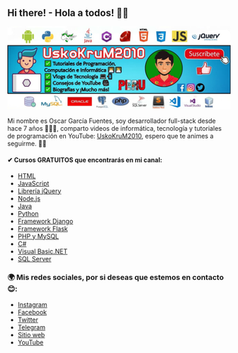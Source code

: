 ## Hi there! - Hola a todos! 👋🏻

![Foto](https://github.com/UskoKruM/uskokrum/blob/master/banner3.JPG?raw=true)

Mi nombre es Oscar García Fuentes, soy desarrollador full-stack desde hace 7 años 👨🏻‍💻, comparto videos de informática, tecnología y tutoriales de programación en YouTube: [UskoKruM2010](https://www.youtube.com/UskoKruM2010), espero que te animes a seguirme. 👍🏻

#### ✔ Cursos GRATUITOS que encontrarás en mi canal:
- [HTML](https://www.youtube.com/playlist?list=PL_wRgp7nihyZElF-6dkhPU_RetfSp99QN)
- [JavaScript](https://www.youtube.com/playlist?list=PL_wRgp7nihyYdnV6ilQcZsfdG5d2nGWkc)
- [Librería jQuery](https://www.youtube.com/playlist?list=PL_wRgp7nihyY020gyukDupJEJ84gimiPS)
- [Node.js](https://www.youtube.com/playlist?list=PL_wRgp7nihybJkFgDxd-LBZgmSIVdy3rd)
- [Java](https://www.youtube.com/playlist?list=PL_wRgp7nihyZ6hKPQcioxneVQ1aTuC4fS)
- [Python](https://www.youtube.com/playlist?list=PL_wRgp7nihybbJ2vZaVGI5TDdPaK_dFuC)
- [Framework Django](https://www.youtube.com/playlist?list=PL_wRgp7nihyZsEnudJ-XUAEdnOGUojbnn)
- [Framework Flask](https://youtu.be/-1DmVCPB6H8)
- [PHP y MySQL](https://www.youtube.com/playlist?list=PL_wRgp7nihyYXMZ5bBP6v0Q31fRRJLiud)
- [C#](https://www.youtube.com/playlist?list=PL_wRgp7nihyYACu4RyZd0PxJUseQ2tQl8)
- [Visual Basic.NET](https://www.youtube.com/playlist?list=PL_wRgp7nihybLjm19HvBxRDp-ZvyGEhdh)
- [SQL Server](https://www.youtube.com/playlist?list=PL_wRgp7nihyYXeXZhOiZqKpAdwIRM28Ui)

### 🌍 Mis redes sociales, por si deseas que estemos en contacto 😊:

- [Instagram](http://instagram.com/uskokrum2010)
- [Facebook](http://facebook.com/UskoKruM2010)
- [Twitter](http://twitter.com/uskokrum2010)
- [Telegram](https://t.me/uskokrum2010_yt)
- [Sitio web](http://uskokrum2010.com)
- [YouTube](http://youtube.com/uskokrum2010)

<!--
**UskoKruM/uskokrum** is a ✨ _special_ ✨ repository because its `README.md` (this file) appears on your GitHub profile.

Here are some ideas to get you started:

- 🔭 I’m currently working on ...
- 🌱 I’m currently learning ...
- 👯 I’m looking to collaborate on ...
- 🤔 I’m looking for help with ...
- 💬 Ask me about ...
- 📫 How to reach me: ...
- 😄 Pronouns: ...
- ⚡ Fun fact: ...
-->
